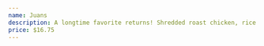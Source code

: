 ```yaml
---
name: Juans
description: A longtime favorite returns! Shredded roast chicken, rice and beans wrapped in a flour tortilla and topped with verde sauce, melted cheese and sour cream.
price: $16.75
---
```


